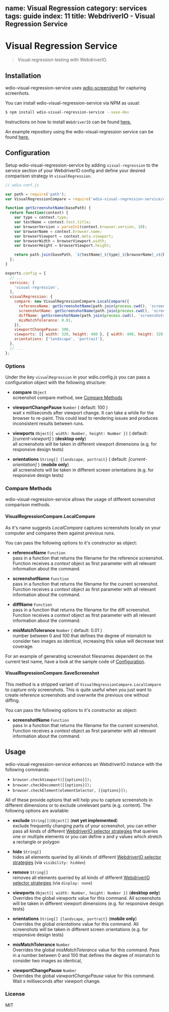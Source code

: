 name: Visual Regression
category: services
tags: guide
index: 11
title: WebdriverIO - Visual Regression Service
---

Visual Regression Service
=========================

> Visual regression testing with WebdriverIO.

## Installation

wdio-visual-regression-service uses [wdio-screenshot](https://github.com/zinserjan/wdio-screenshot) for capturing screenhots.

You can install wdio-visual-regression-service via NPM as usual:

```sh
$ npm install wdio-visual-regression-service --save-dev
```

Instructions on how to install `WebdriverIO` can be found [here.](http://webdriver.io/guide/getstarted/install.html)

An example repository using the wdio-visual-regression service can be found [here.](https://github.com/zinserjan/webdriverio-example)

## Configuration
Setup wdio-visual-regression-service by adding `visual-regression` to the service section of your WebdriverIO config and define your desired comparison strategy in `visualRegression`.

```js
// wdio.conf.js

var path = require('path');
var VisualRegressionCompare = require('wdio-visual-regression-service/compare');

function getScreenshotName(basePath) {
  return function(context) {
    var type = context.type;
    var testName = context.test.title;
    var browserVersion = parseInt(context.browser.version, 10);
    var browserName = context.browser.name;
    var browserViewport = context.meta.viewport;
    var browserWidth = browserViewport.width;
    var browserHeight = browserViewport.height;

    return path.join(basePath, `${testName}_${type}_${browserName}_v${browserVersion}_${browserWidth}x${browserHeight}.png`);
  };
}

exports.config = {
  // ...
  services: [
    'visual-regression',
  ],
  visualRegression: {
    compare: new VisualRegressionCompare.LocalCompare({
      referenceName: getScreenshotName(path.join(process.cwd(), 'screenshots/reference')),
      screenshotName: getScreenshotName(path.join(process.cwd(), 'screenshots/screen')),
      diffName: getScreenshotName(path.join(process.cwd(), 'screenshots/diff')),
      misMatchTolerance: 0.01,
    }),
    viewportChangePause: 300,
    viewports: [{ width: 320, height: 480 }, { width: 480, height: 320 }, { width: 1024, height: 768 }],
    orientations: ['landscape', 'portrait'],
  },
  // ...
};
```

### Options
Under the key `visualRegression` in your wdio.config.js you can pass a configuration object with the following structure:

* **compare** `Object` <br>
screenshot compare method, see [Compare Methods](#compare-methods)

* **viewportChangePause**  `Number`  ( default: 100 ) <br>
wait x milliseconds after viewport change. It can take a while for the browser to re-paint. This could lead to rendering issues and produces inconsistent results between runs.

* **viewports** `Object[{ width: Number, height: Number }]`  ( default: *[current-viewport]* ) (**desktop only**)<br>
   all screenshots will be taken in different viewport dimensions (e.g. for responsive design tests)

* **orientations** `String[] {landscape, portrait}`  ( default: *[current-orientation]* ) (**mobile only**)<br>
    all screenshots will be taken in different screen orientations (e.g. for responsive design tests)

### Compare Methods
wdio-visual-regression-service allows the usage of different screenshot comparison methods.

#### VisualRegressionCompare.LocalCompare
As it's name suggests *LocalCompare* captures screenshots locally on your computer and compares them against previous runs.

You can pass the following options to it's constructor as object:

* **referenceName** `Function` <br>
pass in a function that returns the filename for the reference screenshot. Function receives a *context* object as first parameter with all relevant information about the command.

* **screenshotName** `Function` <br>
pass in a function that returns the filename for the current screenshot. Function receives a *context* object as first parameter with all relevant information about the command.

* **diffName** `Function` <br>
pass in a function that returns the filename for the diff screenshot. Function receives a *context* object as first parameter with all relevant information about the command.

* **misMatchTolerance** `Number`  ( default: 0.01 ) <br>
number between 0 and 100 that defines the degree of mismatch to consider two images as identical, increasing this value will decrease test coverage.

For an example of generating screenshot filesnames dependent on the current test name, have a look at the sample code of [Configuration](#configuration).

#### VisualRegressionCompare.SaveScreenshot
This method is a stripped variant of `VisualRegressionCompare.LocalCompare` to capture only screenshots. This is quite useful when you just want to create reference screenshots and overwrite the previous one without diffing.

You can pass the following options to it's constructor as object:

* **screenshotName** `Function` <br>
pass in a function that returns the filename for the current screenshot. Function receives a *context* object as first parameter with all relevant information about the command.

## Usage
wdio-visual-regression-service enhances an WebdriverIO instance with the following commands:
* `browser.checkViewport([{options}]);`
* `browser.checkDocument([{options}]);`
* `browser.checkElement(elementSelector, [{options}]);`


All of these provide options that will help you to capture screenshots in different dimensions or to exclude unrelevant parts (e.g. content). The following options are
available:


* **exclude** `String[]|Object[]` (**not yet implemented**)<br>
  exclude frequently changing parts of your screenshot, you can either pass all kinds of different [WebdriverIO selector strategies](http://webdriver.io/guide/usage/selectors.html)
  that queries one or multiple elements or you can define x and y values which stretch a rectangle or polygon

* **hide** `String[]`<br>
  hides all elements queried by all kinds of different [WebdriverIO selector strategies](http://webdriver.io/guide/usage/selectors.html) (via `visibility: hidden`)

* **remove** `String[]`<br>
  removes all elements queried by all kinds of different [WebdriverIO selector strategies](http://webdriver.io/guide/usage/selectors.html) (via `display: none`)

* **viewports** `Object[{ width: Number, height: Number }]` (**desktop only**)<br>
     Overrides the global *viewports* value for this command. All screenshots will be taken in different viewport dimensions (e.g. for responsive design tests)

* **orientations** `String[] {landscape, portrait}` (**mobile only**)<br>
    Overrides the global *orientations* value for this command. All screenshots will be taken in different screen orientations (e.g. for responsive design tests)

* **misMatchTolerance** `Number` <br>
    Overrides the global *misMatchTolerance* value for this command. Pass in a number between 0 and 100 that defines the degree of mismatch to consider two images as identical,

* **viewportChangePause**  `Number` <br>
    Overrides the global *viewportChangePause* value for this command. Wait x milliseconds after viewport change.

### License

MIT
